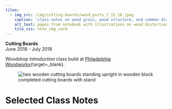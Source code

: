 ```yaml
---
tiles: 
  - img_src: /img/cutting-boards/wood_parts_7_15_18.jpeg
    caption: 'class notes on wood grain, wood structure, and common distortions'
    alt_text: pages from notebook with illustrations on wood distortions and wood grain
    tile_css: ntno_img_card 
---
```


**Cutting Boards**  
June 2018 - July 2018  
  
*Woodshop Introduction* class build at [Philadelphia Woodworks](http://www.philadelphiawoodworks.com/){target=_blank}.  
<section>
  <figure>
    <img
      src="/img/cutting-boards/cutting_boards.jpeg"
      alt="two wooden cutting boards standing upright in wooden block"/>
    <figcaption>completed cutting boards with stand</figcaption>
  </figure>
</section>

# Selected Class Notes